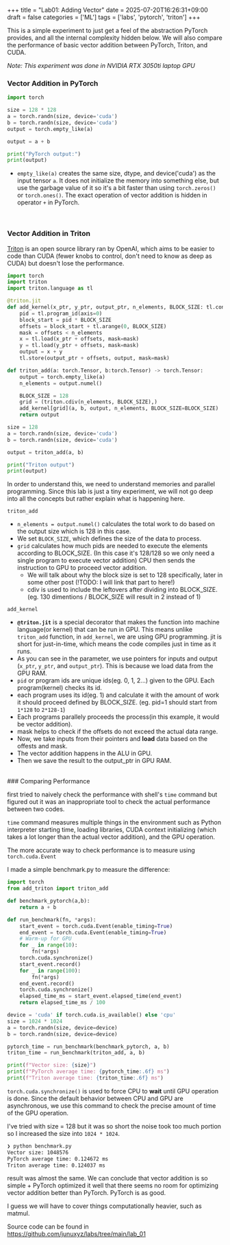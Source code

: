 +++
title = "Lab01: Adding Vector"
date = 2025-07-20T16:26:31+09:00
draft = false
categories = ['ML']
tags = ['labs', 'pytorch', 'triton']
+++

This is a simple experiment to just get a feel of the abstraction PyTorch provides, and all the internal complexity hidden below. We will also compare the performance of basic vector addition between PyTorch, Triton, and CUDA.

*Note: This experiment was done in NVIDIA RTX 3050ti laptop GPU*

### Vector Addition in PyTorch

```python
import torch

size = 128 * 128
a = torch.randn(size, device='cuda')
b = torch.randn(size, device='cuda')
output = torch.empty_like(a)

output = a + b

print("PyTorch output:")
print(output)
```

- `empty_like(a)` creates the same size, dtype, and device('cuda') as the input tensor `a`. It does not initialize the memory into something else, but use the garbage value of it so it's a bit faster than using `torch.zeros()` or `torch.ones()`.
The exact operation of vector addition is hidden in operator `+` in PyTorch.

<br>

### Vector Addition in Triton

[Triton](https://github.com/triton-lang/triton) is an open source library ran by OpenAI, which aims to be easier to code than CUDA (fewer knobs to control, don't need to know as deep as CUDA) but doesn't lose the performance.

```python
import torch
import triton
import triton.language as tl

@triton.jit
def add_kernel(x_ptr, y_ptr, output_ptr, n_elements, BLOCK_SIZE: tl.constexpr):
	pid = tl.program_id(axis=0)
	block_start = pid * BLOCK_SIZE
	offsets = block_start + tl.arange(0, BLOCK_SIZE)
	mask = offsets < n_elements
	x = tl.load(x_ptr + offsets, mask=mask)
	y = tl.load(y_ptr + offsets, mask=mask)
	output = x + y
	tl.store(output_ptr + offsets, output, mask=mask)

def triton_add(a: torch.Tensor, b:torch.Tensor) -> torch.Tensor:
	output = torch.empty_like(a)
	n_elements = output.numel()

	BLOCK_SIZE = 128
	grid = (triton.cdiv(n_elements, BLOCK_SIZE),)
	add_kernel[grid](a, b, output, n_elements, BLOCK_SIZE=BLOCK_SIZE)
	return output

size = 128
a = torch.randn(size, device='cuda')
b = torch.randn(size, device='cuda')

output = triton_add(a, b)

print("Triton output")
print(output)
```

In order to understand this, we need to understand memories and parallel programming. Since this lab is just a tiny experiment, we will not go deep into all the concepts but rather explain what is happening here.

`triton_add`
- `n_elements = output.numel()` calculates the total work to do based on the output size which is 128 in this case.
- We set `BLOCK_SIZE`, which defines the size of the data to process.
- `grid` calculates how much pids are needed to execute the elements according to BLOCK_SIZE. (In this case it's 128/128 so we only need a single program to execute vector addition) CPU then sends the instruction to GPU to proceed vector addition. 
	- We will talk about why the block size is set to 128 specifically, later in some other post (!TODO: I will link that part to here!)
	- cdiv is used to include the leftovers after dividing into BLOCK_SIZE. (eg. 130 dimentions / BLOCK_SIZE will result in 2 instead of 1)

`add_kernel`
- **`@triton.jit`** is a special decorator that makes the function into machine language(or kernel) that can be run in GPU. This means unlike `triton_add` function, in `add_kernel`, we are using GPU programming. jit is short for just-in-time, which means the code compiles just in time as it runs.
- As you can see in the parameter, we use pointers for inputs and output (`x_ptr`, `y_ptr`, and `output_ptr`). This is because we load data from the GPU RAM.
- `pid` or program ids are unique ids(eg. 0, 1, 2...) given to the GPU. Each program(kernel) checks its id.
- each program uses its id(eg. 1) and calculate it with the amount of work it should proceed defined by BLOCK_SIZE. (eg. pid=1 should start from `1*128` to `2*128-1`)
- Each programs parallely proceeds the process(in this example, it would be vector addition).
- mask helps to check if the offsets do not exceed the actual data range.
- Now, we take inputs from their pointers and **load** data based on the offests and mask.
- The vector addition happens in the ALU in GPU.
- Then we save the result to the output_ptr in GPU RAM.

<br>
### Comparing Performance

first tried to naively check the performance with shell's `time` command but figured out it was an inappropriate tool to check the actual performance between two codes.

`time` command measures multiple things in the environment such as Python interpreter starting time, loading libraries, CUDA context initializing (which takes a lot longer than the actual vector addition), and the GPU operation.

The more accurate way to check performance is to measure using `torch.cuda.Event`

I made a simple benchmark.py to measure the difference:

```python
import torch
from add_triton import triton_add

def benchmark_pytorch(a,b):
    return a + b

def run_benchmark(fn, *args):
    start_event = torch.cuda.Event(enable_timing=True)
    end_event = torch.cuda.Event(enable_timing=True)
    # Warm-up for GPU
    for _ in range(10):
        fn(*args)
    torch.cuda.synchronize()
    start_event.record()
    for _ in range(100):
        fn(*args)
    end_event.record()
    torch.cuda.synchronize()
    elapsed_time_ms = start_event.elapsed_time(end_event)
    return elapsed_time_ms / 100

device = 'cuda' if torch.cuda.is_available() else 'cpu'
size = 1024 * 1024
a = torch.randn(size, device=device)
b = torch.randn(size, device=device)

pytorch_time = run_benchmark(benchmark_pytorch, a, b)
triton_time = run_benchmark(triton_add, a, b)

print(f"Vector size: {size}")
print(f"PyTorch average time: {pytorch_time:.6f} ms")
print(f"Triton average time: {triton_time:.6f} ms")
```

`torch.cuda.synchronize()` is used to force CPU to **wait** until GPU operation is done. Since the default behavior between CPU and GPU are asynchronous, we use this command to check the precise amount of time of the GPU operation.

I've tried with size = 128 but it was so short the noise took too much portion so I increased the size into `1024 * 1024`.

```bash
❯ python benchmark.py
Vector size: 1048576
PyTorch average time: 0.124672 ms
Triton average time: 0.124037 ms
```

result was almost the same.
We can conclude that vector addition is so simple + PyTorch optimized it well that there seems no room for optimizing vector addition better than PyTorch. PyTorch is as good.

I guess we will have to cover things computationally heavier, such as matmul.

Source code can be found in https://github.com/junuxyz/labs/tree/main/lab_01
